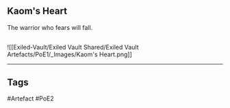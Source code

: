 ## Kaom's Heart
The warrior who fears will fall.
##
![[Exiled-Vault/Exiled Vault Shared/Exiled Vault Artefacts/PoE1/_Images/Kaom's Heart.png]]

---
## Tags
#Artefact
#PoE2